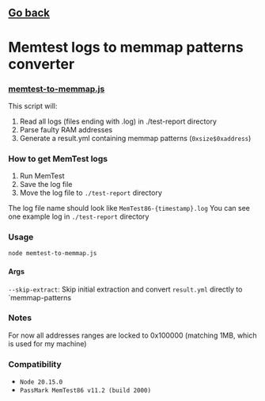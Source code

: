 ## [Go back](../README.md)

# Memtest logs to memmap patterns converter

### [memtest-to-memmap.js](./memtest-to-memmap.js)

This script will:

1. Read all logs (files ending with .log) in ./test-report directory
2. Parse faulty RAM addresses
3. Generate a result.yml containing memmap patterns (`0xsize$0xaddress`)

### How to get MemTest logs

1. Run MemTest
2. Save the log file
3. Move the log file to `./test-report` directory

The log file name should look like `MemTest86-{timestamp}.log`
You can see one example log in `./test-report` directory

### Usage

```bash
node memtest-to-memmap.js
```

#### Args

`--skip-extract`: Skip initial extraction and convert `result.yml` directly to `memmap-patterns

### Notes

For now all addresses ranges are locked to 0x100000 (matching 1MB, which is used for my machine)

### Compatibility

- `Node 20.15.0`
- `PassMark MemTest86 v11.2 (build 2000)`
